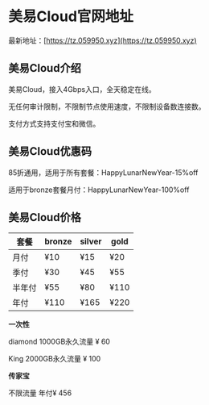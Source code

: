 # 美易Cloud官网地址

最新地址：[https://tz.059950.xyz](https://tz.059950.xyz)

## 美易Cloud介绍

美易Cloud，接入4Gbps入口，全天稳定在线。

无任何审计限制，不限制节点使用速度，不限制设备数连接数。

支付方式支持支付宝和微信。

## 美易Cloud优惠码

85折通用，适用于所有套餐：HappyLunarNewYear-15%off

适用于bronze套餐月付：HappyLunarNewYear-100%off

## 美易Cloud价格

|套餐|bronze|silver|gold|
|----|----|----|----|
|月付|¥10|¥15|¥20|
|季付|¥30|¥45|¥55|
|半年付|¥55|¥80|¥110|
|年付|¥110|¥165|¥220|

**一次性**

diamond 1000GB永久流量 ¥ 60

King 2000GB永久流量 ¥ 100

**传家宝**

不限流量 年付¥ 456


